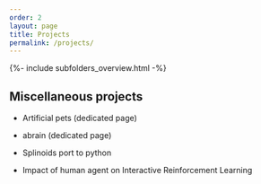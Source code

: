 ```yaml
---
order: 2
layout: page
title: Projects
permalink: /projects/
---
```


{%- include subfolders_overview.html -%}

## Miscellaneous projects

* Artificial pets (dedicated page)
* abrain (dedicated page)

* Splinoids port to python
* Impact of human agent on Interactive Reinforcement Learning

